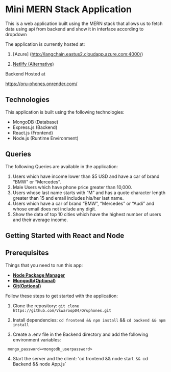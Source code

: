 # Mini MERN Stack Application

This is a web application built using the MERN stack that allows us to fetch data using api from backend and show it in interface according to dropdown

The application is currently hosted at:

1. [Azure] (http://langchain.eastus2.cloudapp.azure.com:4000/)

2. [Netlify (Alternative) ](https://radiant-druid-592b18.netlify.app/)

Backend Hosted at

https://oru-phones.onrender.com/

## Technologies

This application is built using the following technologies:

- MongoDB (Database)
- Express.js (Backend)
- React.js (Frontend)
- Node.js (Runtime Environment)

## Queries

The following Queries are available in the application:

1. Users which have income lower than $5 USD and have a car of brand “BMW” or “Mercedes”.
2. Male Users which have phone price greater than 10,000.
3. Users whose last name starts with “M” and has a quote character length greater than 15 and email includes his/her last name.
4. Users which have a car of brand “BMW”, “Mercedes” or “Audi” and whose email does not include any digit.
5. Show the data of top 10 cities which have the highest number of users and their average income.



## Getting Started with React and Node


## Prerequisites
Things that you need to run this app:


- **[Node Package Manager](https://www.npmjs.com/)**
- **[Mongodb(Optional)](https://www.mongodb.com/)**
- **[Git(Optional)](https://git-scm.com/)**



Follow these steps to get started with the application:

1. Clone the repository:  `git clone https://github.com/Vswaroop04/Oruphones.git`

2. Install dependencies:   `cd frontend && npm install`  &&  `cd backend && npm install`

3. Create a .env file in the Backend directory and add the following environment variables:
  
  
  ``` .env
   mongo_password=<mongodb_userpassword>
  ```

 
4. Start the server and the client: 'cd frontend && node start`  &&  `cd Backend && node App.js`
